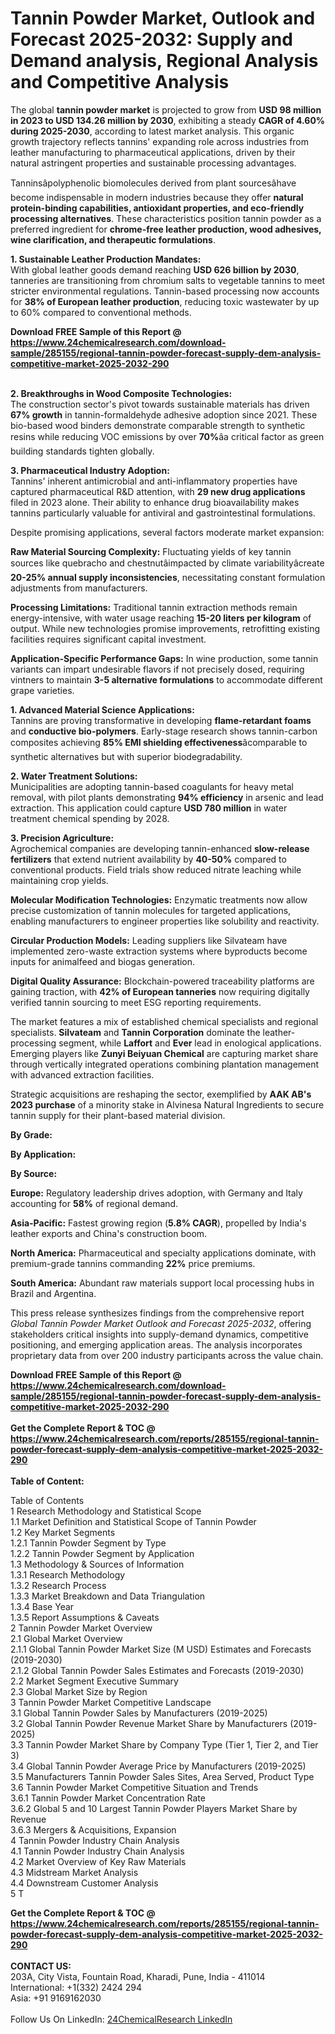<h1>Tannin Powder Market, Outlook and Forecast 2025-2032: Supply and Demand analysis, Regional Analysis and Competitive Analysis</h1><p>The global <strong>tannin powder market</strong> is projected to grow from <strong>USD 98 million in 2023 to USD 134.26 million by 2030</strong>, exhibiting a steady <strong>CAGR of 4.60% during 2025-2030</strong>, according to latest market analysis. This organic growth trajectory reflects tannins' expanding role across industries from leather manufacturing to pharmaceutical applications, driven by their natural astringent properties and sustainable processing advantages.</p><p>Tanninsâpolyphenolic biomolecules derived from plant sourcesâhave become indispensable in modern industries because they offer <strong>natural protein-binding capabilities, antioxidant properties, and eco-friendly processing alternatives</strong>. These characteristics position tannin powder as a preferred ingredient for <strong>chrome-free leather production, wood adhesives, wine clarification, and therapeutic formulations</strong>.</p><p><strong>1. Sustainable Leather Production Mandates:</strong><br>
With global leather goods demand reaching <strong>USD 626 billion by 2030</strong>, tanneries are transitioning from chromium salts to vegetable tannins to meet stricter environmental regulations. Tannin-based processing now accounts for <strong>38% of European leather production</strong>, reducing toxic wastewater by up to 60% compared to conventional methods.</p><div><b>Download FREE Sample of this Report @ 
            <a href="https://www.24chemicalresearch.com/download-sample/285155/regional-tannin-powder-forecast-supply-dem-analysis-competitive-market-2025-2032-290">
            https://www.24chemicalresearch.com/download-sample/285155/regional-tannin-powder-forecast-supply-dem-analysis-competitive-market-2025-2032-290</a></b></div><br><p><strong>2. Breakthroughs in Wood Composite Technologies:</strong><br>
The construction sector's pivot towards sustainable materials has driven <strong>67% growth</strong> in tannin-formaldehyde adhesive adoption since 2021. These bio-based wood binders demonstrate comparable strength to synthetic resins while reducing VOC emissions by over <strong>70%</strong>âa critical factor as green building standards tighten globally.</p><p><strong>3. Pharmaceutical Industry Adoption:</strong><br>
Tannins' inherent antimicrobial and anti-inflammatory properties have captured pharmaceutical R&amp;D attention, with <strong>29 new drug applications</strong> filed in 2023 alone. Their ability to enhance drug bioavailability makes tannins particularly valuable for antiviral and gastrointestinal formulations.</p><p>Despite promising applications, several factors moderate market expansion:</p><p><strong>Raw Material Sourcing Complexity:</strong> Fluctuating yields of key tannin sources like quebracho and chestnutâimpacted by climate variabilityâcreate <strong>20-25% annual supply inconsistencies</strong>, necessitating constant formulation adjustments from manufacturers.</p><p><strong>Processing Limitations:</strong> Traditional tannin extraction methods remain energy-intensive, with water usage reaching <strong>15-20 liters per kilogram</strong> of output. While new technologies promise improvements, retrofitting existing facilities requires significant capital investment.</p><p><strong>Application-Specific Performance Gaps:</strong> In wine production, some tannin variants can impart undesirable flavors if not precisely dosed, requiring vintners to maintain <strong>3-5 alternative formulations</strong> to accommodate different grape varieties.</p><p><strong>1. Advanced Material Science Applications:</strong><br>
Tannins are proving transformative in developing <strong>flame-retardant foams</strong> and <strong>conductive bio-polymers</strong>. Early-stage research shows tannin-carbon composites achieving <strong>85% EMI shielding effectiveness</strong>âcomparable to synthetic alternatives but with superior biodegradability.</p><p><strong>2. Water Treatment Solutions:</strong><br>
Municipalities are adopting tannin-based coagulants for heavy metal removal, with pilot plants demonstrating <strong>94% efficiency</strong> in arsenic and lead extraction. This application could capture <strong>USD 780 million</strong> in water treatment chemical spending by 2028.</p><p><strong>3. Precision Agriculture:</strong><br>
Agrochemical companies are developing tannin-enhanced <strong>slow-release fertilizers</strong> that extend nutrient availability by <strong>40-50%</strong> compared to conventional products. Field trials show reduced nitrate leaching while maintaining crop yields.</p><p><strong>Molecular Modification Technologies:</strong> Enzymatic treatments now allow precise customization of tannin molecules for targeted applications, enabling manufacturers to engineer properties like solubility and reactivity.</p><p><strong>Circular Production Models:</strong> Leading suppliers like Silvateam have implemented zero-waste extraction systems where byproducts become inputs for animalfeed and biogas generation.</p><p><strong>Digital Quality Assurance:</strong> Blockchain-powered traceability platforms are gaining traction, with <strong>42% of European tanneries</strong> now requiring digitally verified tannin sourcing to meet ESG reporting requirements.</p><p>The market features a mix of established chemical specialists and regional specialists. <strong>Silvateam</strong> and <strong>Tannin Corporation</strong> dominate the leather-processing segment, while <strong>Laffort</strong> and <strong>Ever</strong> lead in enological applications. Emerging players like <strong>Zunyi Beiyuan Chemical</strong> are capturing market share through vertically integrated operations combining plantation management with advanced extraction facilities.</p><p>Strategic acquisitions are reshaping the sector, exemplified by <strong>AAK AB's 2023 purchase</strong> of a minority stake in Alvinesa Natural Ingredients to secure tannin supply for their plant-based material division.</p><p><strong>By Grade:</strong></p><p><strong>By Application:</strong></p><p><strong>By Source:</strong></p><p><strong>Europe:</strong> Regulatory leadership drives adoption, with Germany and Italy accounting for <strong>58%</strong> of regional demand.</p><p><strong>Asia-Pacific:</strong> Fastest growing region (<strong>5.8% CAGR</strong>), propelled by India's leather exports and China's construction boom.</p><p><strong>North America:</strong> Pharmaceutical and specialty applications dominate, with premium-grade tannins commanding <strong>22%</strong> price premiums.</p><p><strong>South America:</strong> Abundant raw materials support local processing hubs in Brazil and Argentina.</p><p>This press release synthesizes findings from the comprehensive report <em>Global Tannin Powder Market Outlook and Forecast 2025-2032</em>, offering stakeholders critical insights into supply-demand dynamics, competitive positioning, and emerging application areas. The analysis incorporates proprietary data from over 200 industry participants across the value chain.</p><div><b>Download FREE Sample of this Report @ 
            <a href="https://www.24chemicalresearch.com/download-sample/285155/regional-tannin-powder-forecast-supply-dem-analysis-competitive-market-2025-2032-290">
            https://www.24chemicalresearch.com/download-sample/285155/regional-tannin-powder-forecast-supply-dem-analysis-competitive-market-2025-2032-290</a></b></div><br><div><b>Get the Complete Report & TOC @ 
            <a href="https://www.24chemicalresearch.com/reports/285155/regional-tannin-powder-forecast-supply-dem-analysis-competitive-market-2025-2032-290">
            https://www.24chemicalresearch.com/reports/285155/regional-tannin-powder-forecast-supply-dem-analysis-competitive-market-2025-2032-290</a></b></div><br>
            <b>Table of Content:</b><p>Table of Contents<br />
1 Research Methodology and Statistical Scope<br />
1.1 Market Definition and Statistical Scope of Tannin Powder<br />
1.2 Key Market Segments<br />
1.2.1 Tannin Powder Segment by Type<br />
1.2.2 Tannin Powder Segment by Application<br />
1.3 Methodology & Sources of Information<br />
1.3.1 Research Methodology<br />
1.3.2 Research Process<br />
1.3.3 Market Breakdown and Data Triangulation<br />
1.3.4 Base Year<br />
1.3.5 Report Assumptions & Caveats<br />
2 Tannin Powder Market Overview<br />
2.1 Global Market Overview<br />
2.1.1 Global Tannin Powder Market Size (M USD) Estimates and Forecasts (2019-2030)<br />
2.1.2 Global Tannin Powder Sales Estimates and Forecasts (2019-2030)<br />
2.2 Market Segment Executive Summary<br />
2.3 Global Market Size by Region<br />
3 Tannin Powder Market Competitive Landscape<br />
3.1 Global Tannin Powder Sales by Manufacturers (2019-2025)<br />
3.2 Global Tannin Powder Revenue Market Share by Manufacturers (2019-2025)<br />
3.3 Tannin Powder Market Share by Company Type (Tier 1, Tier 2, and Tier 3)<br />
3.4 Global Tannin Powder Average Price by Manufacturers (2019-2025)<br />
3.5 Manufacturers Tannin Powder Sales Sites, Area Served, Product Type<br />
3.6 Tannin Powder Market Competitive Situation and Trends<br />
3.6.1 Tannin Powder Market Concentration Rate<br />
3.6.2 Global 5 and 10 Largest Tannin Powder Players Market Share by Revenue<br />
3.6.3 Mergers & Acquisitions, Expansion<br />
4 Tannin Powder Industry Chain Analysis<br />
4.1 Tannin Powder Industry Chain Analysis<br />
4.2 Market Overview of Key Raw Materials<br />
4.3 Midstream Market Analysis<br />
4.4 Downstream Customer Analysis<br />
5 T</p><div><b>Get the Complete Report & TOC @ 
            <a href="https://www.24chemicalresearch.com/reports/285155/regional-tannin-powder-forecast-supply-dem-analysis-competitive-market-2025-2032-290">
            https://www.24chemicalresearch.com/reports/285155/regional-tannin-powder-forecast-supply-dem-analysis-competitive-market-2025-2032-290</a></b></div><br><b>CONTACT US:</b><br>
            203A, City Vista, Fountain Road, Kharadi, Pune, India - 411014<br>
            International: +1(332) 2424 294<br>
            Asia: +91 9169162030 <br><br>
            Follow Us On LinkedIn: <a href="https://www.linkedin.com/company/24chemicalresearch/">24ChemicalResearch LinkedIn</a>